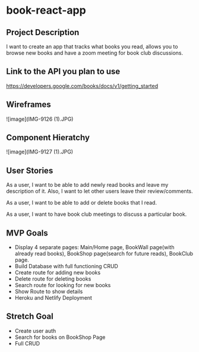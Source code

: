 # book-react-app

## Project Description
I want to create an app that tracks what books you read, allows you to browse new books and have a zoom meeting for book club discussions.

## Link to the API you plan to use
https://developers.google.com/books/docs/v1/getting_started

## Wireframes
![image](IMG-9126 (1).JPG)


## Component Hieratchy
![image](IMG-9127 (1).JPG)

## User Stories
As a user, I want to be able to add newly read books and leave my description of it. Also, I want to let other users leave their review/comments.

As a user, I want  to be able to add or delete books that I read.

As a user, I want to have book club meetings to discuss a particular book.

## MVP Goals
* Display 4 separate pages: Main/Home page, BookWall page(with already read books), BookShop page(search for future reads), BookClub page.
* Build Database with full functioning CRUD
* Create route for adding new books
* Delete route for deleting books
* Search route for looking for new books
* Show Route to show details
* Heroku and Netlify Deployment



## Stretch Goal
* Create user auth
* Search for books on BookShop Page
* Full CRUD
